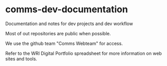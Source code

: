 # comms-dev-documentation
Documentation and notes for dev projects and dev workflow

Most of out repositories are public when possible.

We use the github team "Comms Webteam" for access.

Refer to the WRI Digital Portfolio spreadsheet for more information on web sites and tools.

